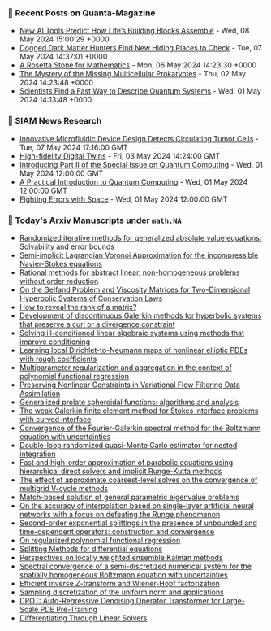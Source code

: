 ### 📝 Recent Posts on Quanta-Magazine
<!-- quanta starts -->
* <a href="https://www.quantamagazine.org/new-ai-tools-predict-how-lifes-building-blocks-assemble-20240508/">New AI Tools Predict How Life’s Building Blocks Assemble</a> - Wed, 08 May 2024 15:00:29 +0000
* <a href="https://www.quantamagazine.org/dogged-dark-matter-hunters-find-new-hiding-places-to-check-20240507/">Dogged Dark Matter Hunters Find New Hiding Places to Check</a> - Tue, 07 May 2024 14:37:01 +0000
* <a href="https://www.quantamagazine.org/a-rosetta-stone-for-mathematics-20240506/">A Rosetta Stone for Mathematics</a> - Mon, 06 May 2024 14:23:30 +0000
* <a href="https://www.quantamagazine.org/the-mystery-of-the-missing-multicellular-prokaryotes-20240502/">The Mystery of the Missing Multicellular Prokaryotes</a> - Thu, 02 May 2024 14:23:48 +0000
* <a href="https://www.quantamagazine.org/scientists-find-a-fast-way-to-describe-quantum-systems-20240501/">Scientists Find a Fast Way to Describe Quantum Systems</a> - Wed, 01 May 2024 14:13:48 +0000
<!-- quanta ends -->

### 📝 SIAM News Research
<!-- siam-news starts -->
* <a href="https://sinews.siam.org/Details-Page/innovative-microfluidic-device-design-detects-circulating-tumor-cells">Innovative Microfluidic Device Design Detects Circulating Tumor Cells</a> - Tue, 07 May 2024 17:16:00 GMT
* <a href="https://sinews.siam.org/Details-Page/high-fidelity-digital-twins">High-fidelity Digital Twins</a> - Fri, 03 May 2024 14:24:00 GMT
* <a href="https://sinews.siam.org/Details-Page/introducing-part-ii-of-the-special-issue-on-quantum-computing">Introducing Part II of the Special Issue on Quantum Computing</a> - Wed, 01 May 2024 12:00:00 GMT
* <a href="https://sinews.siam.org/Details-Page/a-practical-introduction-to-quantum-computing">A Practical Introduction to Quantum Computing</a> - Wed, 01 May 2024 12:00:00 GMT
* <a href="https://sinews.siam.org/Details-Page/fighting-errors-with-space">Fighting Errors with Space</a> - Wed, 01 May 2024 12:00:00 GMT
<!-- siam-news ends -->

### 📝 Today's Arxiv Manuscripts under ``math.NA``
<!-- arxiv-math-na starts -->
* <a href="https://arxiv.org/abs/2405.04091">Randomized iterative methods for generalized absolute value equations: Solvability and error bounds</a>
* <a href="https://arxiv.org/abs/2405.04116">Semi-implicit Lagrangian Voronoi Approximation for the incompressible Navier-Stokes equations</a>
* <a href="https://arxiv.org/abs/2405.04195">Rational methods for abstract linear, non-homogeneous problems without order reduction</a>
* <a href="https://arxiv.org/abs/2405.04214">On the Gelfand Problem and Viscosity Matrices for Two-Dimensional Hyperbolic Systems of Conservation Laws</a>
* <a href="https://arxiv.org/abs/2405.04330">How to reveal the rank of a matrix?</a>
* <a href="https://arxiv.org/abs/2405.04347">Development of discontinuous Galerkin methods for hyperbolic systems that preserve a curl or a divergence constraint</a>
* <a href="https://arxiv.org/abs/2405.04399">Solving ill-conditioned linear algebraic systems using methods that improve conditioning</a>
* <a href="https://arxiv.org/abs/2405.04433">Learning local Dirichlet-to-Neumann maps of nonlinear elliptic PDEs with rough coefficients</a>
* <a href="https://arxiv.org/abs/2405.04147">Multiparameter regularization and aggregation in the context of polynomial functional regression</a>
* <a href="https://arxiv.org/abs/2405.04380">Preserving Nonlinear Constraints in Variational Flow Filtering Data Assimilation</a>
* <a href="https://arxiv.org/abs/1811.02733">Generalized prolate spheroidal functions: algorithms and analysis</a>
* <a href="https://arxiv.org/abs/2211.11926">The weak Galerkin finite element method for Stokes interface problems with curved interface</a>
* <a href="https://arxiv.org/abs/2212.04083">Convergence of the Fourier-Galerkin spectral method for the Boltzmann equation with uncertainties</a>
* <a href="https://arxiv.org/abs/2302.14119">Double-loop randomized quasi-Monte Carlo estimator for nested integration</a>
* <a href="https://arxiv.org/abs/2306.02526">Fast and high-order approximation of parabolic equations using hierarchical direct solvers and implicit Runge-Kutta methods</a>
* <a href="https://arxiv.org/abs/2306.06182">The effect of approximate coarsest-level solves on the convergence of multigrid V-cycle methods</a>
* <a href="https://arxiv.org/abs/2308.05335">Match-based solution of general parametric eigenvalue problems</a>
* <a href="https://arxiv.org/abs/2308.10720">On the accuracy of interpolation based on single-layer artificial neural networks with a focus on defeating the Runge phenomenon</a>
* <a href="https://arxiv.org/abs/2310.01556">Second-order exponential splittings in the presence of unbounded and time-dependent operators: construction and convergence</a>
* <a href="https://arxiv.org/abs/2311.03036">On regularized polynomial functional regression</a>
* <a href="https://arxiv.org/abs/2401.01722">Splitting Methods for differential equations</a>
* <a href="https://arxiv.org/abs/2402.00027">Perspectives on locally weighted ensemble Kalman methods</a>
* <a href="https://arxiv.org/abs/2402.07060">Spectral convergence of a semi-discretized numerical system for the spatially homogeneous Boltzmann equation with uncertainties</a>
* <a href="https://arxiv.org/abs/2404.19290">Efficient inverse $Z$-transform and Wiener-Hopf factorization</a>
* <a href="https://arxiv.org/abs/2306.14207">Sampling discretization of the uniform norm and applications</a>
* <a href="https://arxiv.org/abs/2403.03542">DPOT: Auto-Regressive Denoising Operator Transformer for Large-Scale PDE Pre-Training</a>
* <a href="https://arxiv.org/abs/2404.17039">Differentiating Through Linear Solvers</a>
<!-- arxiv-math-na ends -->
